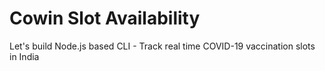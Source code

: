# Cowin Slot Availability
Let's build Node.js based CLI - Track real time COVID-19 vaccination slots in India
